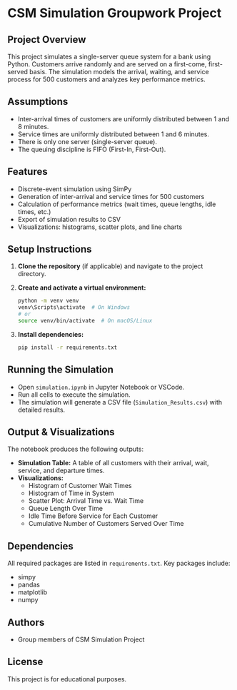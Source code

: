 # CSM Simulation Groupwork Project

## Project Overview

This project simulates a single-server queue system for a bank using Python. Customers arrive randomly and are served on a first-come, first-served basis. The simulation models the arrival, waiting, and service process for 500 customers and analyzes key performance metrics.

## Assumptions

- Inter-arrival times of customers are uniformly distributed between 1 and 8 minutes.
- Service times are uniformly distributed between 1 and 6 minutes.
- There is only one server (single-server queue).
- The queuing discipline is FIFO (First-In, First-Out).

## Features

- Discrete-event simulation using SimPy
- Generation of inter-arrival and service times for 500 customers
- Calculation of performance metrics (wait times, queue lengths, idle times, etc.)
- Export of simulation results to CSV
- Visualizations: histograms, scatter plots, and line charts

## Setup Instructions

1. **Clone the repository** (if applicable) and navigate to the project directory.
2. **Create and activate a virtual environment:**

   ```bash
   python -m venv venv
   venv\Scripts\activate  # On Windows
   # or
   source venv/bin/activate  # On macOS/Linux
   ```

3. **Install dependencies:**

   ```bash
   pip install -r requirements.txt
   ```

## Running the Simulation

- Open `simulation.ipynb` in Jupyter Notebook or VSCode.
- Run all cells to execute the simulation.
- The simulation will generate a CSV file (`Simulation_Results.csv`) with detailed results.

## Output & Visualizations

The notebook produces the following outputs:

- **Simulation Table:** A table of all customers with their arrival, wait, service, and departure times.
- **Visualizations:**
  - Histogram of Customer Wait Times
  - Histogram of Time in System
  - Scatter Plot: Arrival Time vs. Wait Time
  - Queue Length Over Time
  - Idle Time Before Service for Each Customer
  - Cumulative Number of Customers Served Over Time

## Dependencies

All required packages are listed in `requirements.txt`. Key packages include:

- simpy
- pandas
- matplotlib
- numpy

## Authors

- Group members of CSM Simulation Project

## License

This project is for educational purposes.
